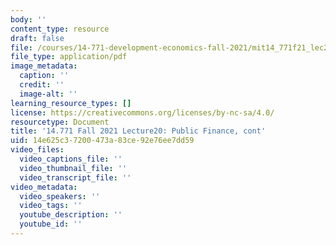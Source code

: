 ```yaml
---
body: ''
content_type: resource
draft: false
file: /courses/14-771-development-economics-fall-2021/mit14_771f21_lec20_pf3a.pdf
file_type: application/pdf
image_metadata:
  caption: ''
  credit: ''
  image-alt: ''
learning_resource_types: []
license: https://creativecommons.org/licenses/by-nc-sa/4.0/
resourcetype: Document
title: '14.771 Fall 2021 Lecture20: Public Finance, cont'
uid: 14e625c3-7200-473a-83ce-92e76ee7dd59
video_files:
  video_captions_file: ''
  video_thumbnail_file: ''
  video_transcript_file: ''
video_metadata:
  video_speakers: ''
  video_tags: ''
  youtube_description: ''
  youtube_id: ''
---
```

